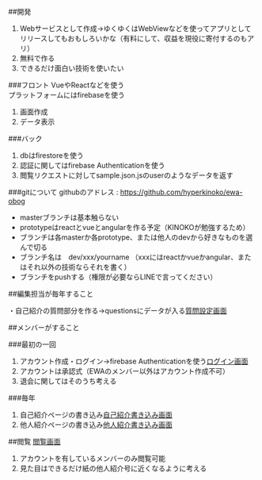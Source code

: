 ##開発
1. Webサービスとして作成→ゆくゆくはWebViewなどを使ってアプリとしてリリースしてもおもしろいかな（有料にして、収益を現役に寄付するのもアリ）
2. 無料で作る
3. できるだけ面白い技術を使いたい

###フロント
VueやReactなどを使う  
プラットフォームにはfirebaseを使う

1. 画面作成
2. データ表示

###バック
1. dbはfirestoreを使う
2. 認証に関してはfirebase Authenticationを使う
3. 閲覧リクエストに対してsample.json.jsのuserのようなデータを返す

###gitについて
githubのアドレス : https://github.com/hyperkinoko/ewa-obog

* masterブランチは基本触らない
* prototypeはreactとvueとangularを作る予定（KINOKOが勉強するため）
* ブランチは各masterか各prototype、または他人のdevから好きなものを選んで切る
* ブランチ名は　dev/xxx/yourname （xxxにはreactかvueかangular、またはそれ以外の技術ならそれを書く）
* ブランチをpushする（権限が必要ならLINEで言ってください）

##編集担当が毎年すること

・自己紹介の質問部分を作る→questionsにデータが入る[質問設定画面]()


##メンバーがすること

###最初の一回
1. アカウント作成・ログイン→firebase Authenticationを使う[ログイン画面]()
2. アカウントは承認式（EWAのメンバー以外はアカウント作成不可）
3. 退会に関してはそのうち考える

###毎年
1. 自己紹介ページの書き込み[自己紹介書き込み画面]()
2. 他人紹介ページの書き込み[他人紹介書き込み画面]()


##閲覧
[閲覧画面]()
1. アカウントを有しているメンバーのみ閲覧可能
2. 見た目はできるだけ紙の他人紹介号に近くなるように考える
